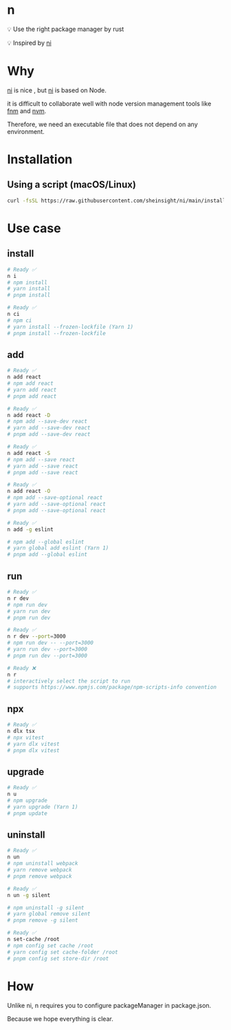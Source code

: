 # n

💡 Use the right package manager by rust

💡 Inspired by [ni](https://github.com/antfu/ni)

# Why

[ni](https://github.com/antfu/ni) is nice , but [ni](https://github.com/antfu/ni) is based on Node.

it is difficult to collaborate well with node version management tools like [fnm](https://github.com/Schniz/fnm) and [nvm](https://github.com/nvm-sh/nvm).

Therefore, we need an executable file that does not depend on any environment.

# Installation

## Using a script (macOS/Linux)

```bash
curl -fsSL https://raw.githubusercontent.com/sheinsight/ni/main/install.sh | bash
```

# Use case

## install

```bash
# Ready ✅
n i
# npm install
# yarn install
# pnpm install
```

```bash
# Ready ✅
n ci
# npm ci
# yarn install --frozen-lockfile (Yarn 1)
# pnpm install --frozen-lockfile
```

## add

```bash
# Ready ✅
n add react
# npm add react
# yarn add react
# pnpm add react
```

```bash
# Ready ✅
n add react -D
# npm add --save-dev react
# yarn add --save-dev react
# pnpm add --save-dev react
```

```bash
# Ready ✅
n add react -S
# npm add --save react
# yarn add --save react
# pnpm add --save react
```

```bash
# Ready ✅
n add react -O
# npm add --save-optional react
# yarn add --save-optional react
# pnpm add --save-optional react
```

```bash
# Ready ✅
n add -g eslint

# npm add --global eslint
# yarn global add eslint (Yarn 1)
# pnpm add --global eslint

```

## run

```bash
# Ready ✅
n r dev
# npm run dev
# yarn run dev
# pnpm run dev
```

```bash
# Ready ✅
n r dev --port=3000
# npm run dev -- --port=3000
# yarn run dev --port=3000
# pnpm run dev --port=3000
```

```bash
# Ready ❌
n r
# interactively select the script to run
# supports https://www.npmjs.com/package/npm-scripts-info convention
```

## npx

```bash
# Ready ✅
n dlx tsx
# npx vitest
# yarn dlx vitest
# pnpm dlx vitest
```

## upgrade

```bash
# Ready ✅
n u
# npm upgrade
# yarn upgrade (Yarn 1)
# pnpm update
```

## uninstall

```bash
# Ready ✅
n un
# npm uninstall webpack
# yarn remove webpack
# pnpm remove webpack
```

```bash
# Ready ✅
n un -g silent

# npm uninstall -g silent
# yarn global remove silent
# pnpm remove -g silent
```

```bash
# Ready ✅
n set-cache /root
# npm config set cache /root
# yarn config set cache-folder /root
# pnpm config set store-dir /root
```

# How

Unlike ni, n requires you to configure packageManager in package.json.

Because we hope everything is clear.
